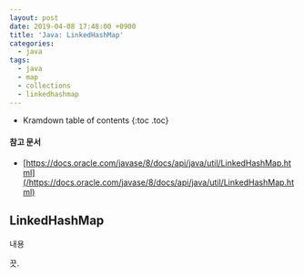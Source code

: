 ```yaml
---
layout: post
date: 2019-04-08 17:48:00 +0900
title: 'Java: LinkedHashMap'
categories:
  - java
tags:
  - java
  - map
  - collections
  - linkedhashmap
---
```


* Kramdown table of contents
{:toc .toc}

#### 참고 문서

- [https://docs.oracle.com/javase/8/docs/api/java/util/LinkedHashMap.html](/https://docs.oracle.com/javase/8/docs/api/java/util/LinkedHashMap.html)

## LinkedHashMap

내용

끗.
